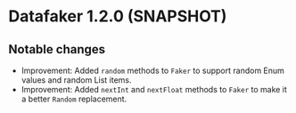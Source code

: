 # Datafaker 1.2.0 (SNAPSHOT)

## Notable changes

* Improvement: Added `random` methods to `Faker` to support random Enum values and random List items.
* Improvement: Added `nextInt` and `nextFloat` methods to `Faker` to make it a better `Random` replacement.
